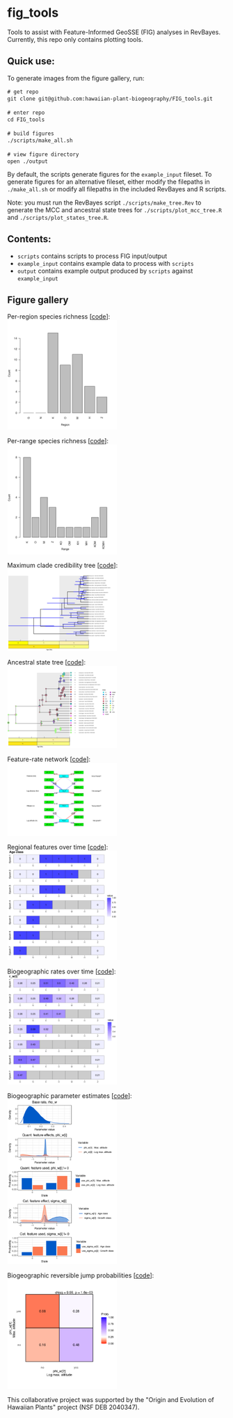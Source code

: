 # fig_tools

Tools to assist with Feature-Informed GeoSSE (FIG) analyses in RevBayes. Currently, this repo only contains plotting tools.

## Quick use:

To generate images from the figure gallery, run:

```
# get repo
git clone git@github.com:hawaiian-plant-biogeography/FIG_tools.git

# enter repo
cd FIG_tools

# build figures
./scripts/make_all.sh

# view figure directory
open ./output
```

By default, the scripts generate figures for the `example_input` fileset. To generate figures for an alternative fileset, either modify the filepaths in `./make_all.sh` or modify all filepaths in the included RevBayes and R scripts.

Note: you must run the RevBayes script `./scripts/make_tree.Rev` to generate the MCC and ancestral state trees for `./scripts/plot_mcc_tree.R` and `./scripts/plot_states_tree.R`.

## Contents:
- `scripts` contains scripts to process FIG input/output
- `example_input` contains example data to process with `scripts`
- `output` contains example output produced by `scripts` against `example_input`

## Figure gallery

Per-region species richness [[code](https://github.com/hawaiian-plant-biogeography/FIG_tools/blob/main/scripts/plot_range_counts.R)]:<br>
<img src="assets/plot_region_histogram.png" width="50%"/>

Per-range species richness [[code](https://github.com/hawaiian-plant-biogeography/FIG_tools/blob/main/scripts/plot_range_counts.R)]:<br>
<img src="assets/plot_range_histogram.png" width="50%"/>

Maximum clade credibility tree [[code](https://github.com/hawaiian-plant-biogeography/FIG_tools/blob/main/scripts/plot_mcc_tree.R)]:<br>
<img src="assets/plot_mcc_tree.png" width="50%"/>

Ancestral state tree [[code](https://github.com/hawaiian-plant-biogeography/FIG_tools/blob/main/scripts/plot_states_tree.R)]:<br>
<img src="assets/plot_states_prob.png" width="50%"/>

Feature-rate network [[code](https://github.com/hawaiian-plant-biogeography/FIG_tools/blob/main/scripts/plot_feature_rate_network.R)]:<br>
<img src="assets/plot_feature_rate_network.png" width="50%"/>

Regional features over time [[code](https://github.com/hawaiian-plant-biogeography/FIG_tools/blob/main/scripts/plot_features_vs_time_grid.R)]:<br>
<img src="assets/plot_features_vs_time.feat_cw1.png" width="50%"/>

Biogeographic rates over time [[code](https://github.com/hawaiian-plant-biogeography/FIG_tools/blob/main/scripts/plot_rates_vs_time_grid.R)]:<br>
<img src="assets/plot_rate_vs_time.process_w.png" width="50%"/>

Biogeographic parameter estimates [[code](https://github.com/hawaiian-plant-biogeography/FIG_tools/blob/main/scripts/plot_model_posterior.R)]:<br>
<img src="assets/plot_param.process_w.png" width="50%"/>

Biogeographic reversible jump probabilities [[code](https://github.com/hawaiian-plant-biogeography/FIG_tools/blob/main/scripts/plot_rj_effects.R)]:<br>
<img src="assets/plot_param_rj.process_w-0.png" width="50%"/>

This collaborative project was supported by the "Origin and Evolution of Hawaiian Plants" project (NSF DEB 2040347).
